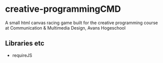 # creative-programmingCMD

A small html canvas racing game built for the creative programming course at Communication & Multimedia Design, Avans Hogeschool

Libraries etc
-------------

- requireJS
